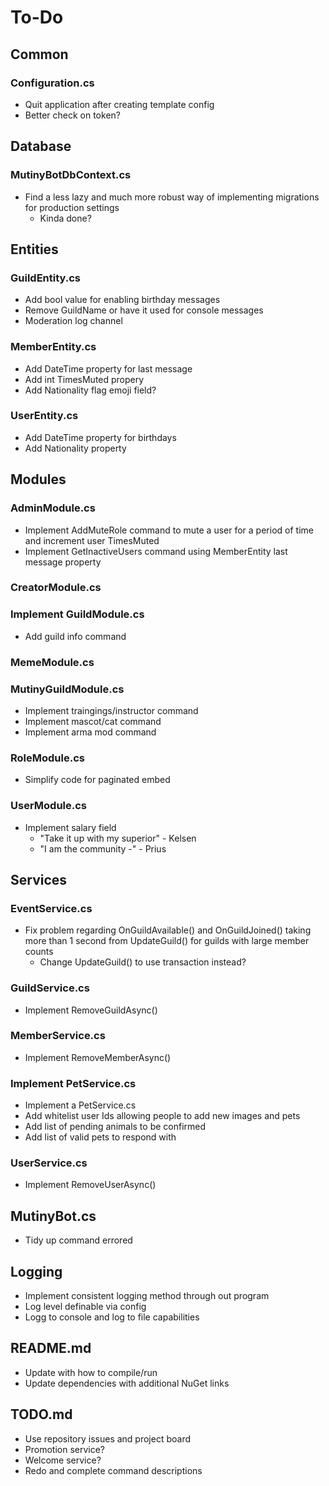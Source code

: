 ﻿# To-Do

## Common

### Configuration.cs

- Quit application after creating template config
- Better check on token?

## Database

### MutinyBotDbContext.cs

- Find a less lazy and much more robust way of implementing migrations for production settings
	- Kinda done?

## Entities

### GuildEntity.cs

- Add bool value for enabling birthday messages
- Remove GuildName or have it used for console messages
- Moderation log channel

### MemberEntity.cs

- Add DateTime property for last message
- Add int TimesMuted propery
- Add Nationality flag emoji field?

### UserEntity.cs

- Add DateTime property for birthdays
- Add Nationality property

## Modules

### AdminModule.cs

- Implement AddMuteRole command to mute a user for a period of time and increment user TimesMuted 
- Implement GetInactiveUsers command using MemberEntity last message property

### CreatorModule.cs

### Implement GuildModule.cs

- Add guild info command

### MemeModule.cs

### MutinyGuildModule.cs

- Implement traingings/instructor command
- Implement mascot/cat command
- Implement arma mod command

### RoleModule.cs

- Simplify code for paginated embed

### UserModule.cs

- Implement salary field
	- "Take it up with my superior" - Kelsen
	- "I am the community -" - Prius

## Services

### EventService.cs

- Fix problem regarding OnGuildAvailable() and OnGuildJoined() taking more than 1 second from UpdateGuild() for guilds with large member counts
	- Change UpdateGuild() to use transaction instead?

### GuildService.cs

- Implement RemoveGuildAsync()

### MemberService.cs

- Implement RemoveMemberAsync()

### Implement PetService.cs

- Implement a PetService.cs
- Add whitelist user Ids allowing people to add new images and pets
- Add list of pending animals to be confirmed
- Add list of valid pets to respond with

### UserService.cs

- Implement RemoveUserAsync()

## MutinyBot.cs

- Tidy up command errored

## Logging

- Implement consistent logging method through out program
- Log level definable via config
- Logg to console and log to file capabilities

## README.md

- Update with how to compile/run
- Update dependencies with additional NuGet links

## TODO.md

- Use repository issues and project board
- Promotion service?
- Welcome service?
- Redo and complete command descriptions